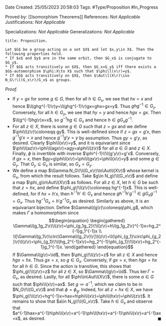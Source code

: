 <div class="topSpace"></div>

Date Created: 25/05/2023 20:58:03
Tags: #Type/Proposition #In_Progress

Proved by: [[Isomorphism Theorems]]
References: <i>Not Applicable</i>
Justifications: <i>Not Applicable</i>

Specializations: <i>Not Applicable</i>
Generalizations: <i>Not Applicable</i>

``` ad-Proposition
title: Proposition.

Let $G$ be a group acting on a set $X$ and let $x,y\in X$. Then the following properties hold.
* If $x$ and $y$ are in the same orbit, then $G_x$ is conjugate to $G_y$.
* If $G$ acts transitively on $X$, then $G_x=G_y$ iff there exists a $G$-automorphism $\phi:X\to X$ such that $\phi\l(x\r)=y$.
* If $G$ acts transitively on $X$, then $\Aut\l(X\r)\iso N_G\!\l(G_x\r)/G_x$ as groups.

```

<i>Proof.</i>
* If $y=gx$ for some $g\in G$, then for all $h\in G_x$, we see that $hx=x$ and hence $\l(ghg^{-1}\r)y=\l(ghg^{-1}\r)gx=ghx=gx=y$. Thus $ghg^{-1}\in G_y$. Conversely, for all $h\in G_y$, we see that $hy=y$ and hence $hgx=gx$. Then $\l(g^{-1}hg\r)x=x$, so $g^{-1}hg\in G_x$ and hence $h\in gG_xg^{-1}$.
* For all $z\in X$, there is some $g\in G$ such that $z=gx$ and we define $\phi\l(z\r)\coloneqq gy$. This is well-defined since if $z=gx=g'x$, then $g^{-1}g'x=x$ and hence $g^{-1}g'y=y$ by assumption. Thus $gy=g'y$, as desired. Clearly $\phi\l(x\r)=y$, and it is equivariant since $\phi\l(az\r)=\phi\l(agx\r)=agy=a\phi\l(z\r)$ for all $a\in G$ and $z\in X$. Finally, $\phi$ is invertible with inverse $\phi^{-1}\!\l(g'y\r)=g'x$. Conversely, if $gx=x$, then $gy=g\phi\l(x\r)=\phi\l(gx\r)=\phi\l(x\r)=y$ and some $g\in G_y$. That $G_y\subseteq G_x$ is similar, so $G_x=G_y$.
* We define a map $\Gamma:N_G\!\l(G_x\r)\to\Aut\l(X\r)$ whose kernel is $G_x$, from which the result follows. Take $g\in N_g\!\l(G_x\r)$ and define a map $\phi_g\in\Aut\l(X\r)$ as follows. For all $z\in X$, let $h\in G$ be such that $z=hx$, and define $\phi_g\!\l(z\r)\coloneqq hg^{-1}x$. This is well-defined, for if $hx=h'x$, then $h^{-1}h'\in G_x$ and hence $gh^{-1}h'g^{-1}\in gG_xg^{-1}=G_x$. Thus $hg^{-1}G_x=h'g^{-1}G_x$ as desired. Similarly as above, it is an equivariant bijection. Define $\Gamma\l(g\r)\coloneqq\phi_g$, which makes $\Gamma$ a homomorphism since
$$\begin{equation}
    \begin{gathered}
        \Gamma\l(g_1g_2\r)\l(z\r)=\phi_{g_1g_2}\!\l(z\r)=h\l(g_1g_2\r)^{-1}x=hg_2^{-1}g_1^{-1}x \\
        \l[\Gamma\l(g_1\r)\circ\Gamma\l(g_2\r)\r]\l(z\r)=\l(\phi_{g_1}\circ\phi_{g_2}\r)\l(z\r)=\phi_{g_1}\!\l(hg_2^{-1}x\r)=hg_2^{-1}\phi_{g_1}\!\l(x\r)=hg_2^{-1}g_1^{-1}x.
    \end{gathered}
\end{equation}$$
If $\Gamma\l(g\r)=\id$, then $\phi_g\!\l(z\r)=z$ for all $z\in X$ and hence $hgx=hx$. Thus $gx=x$, so $g\in G_x$. Conversely, if $gx=x$, then $hgx=hx$ for all $h\in G$. Since the action is transitive, this shows that $\phi_g\!\l(z\r)=z$ for all $z\in X$, so $\Gamma\l(g\r)=\id$. Thus $\ker\Gamma=G_x$, as desired. Lastly, for all $\phi\in\Aut\l(X\r)$, there is some $a\in G$ such that $\phi\l(x\r)=ax$. Set $g\coloneqq a^{-1}$, which we claim to be in $N_G\!\l(G_x\r)$ and that $\phi=\phi_g$. Indeed, for all $z=hx\in X$, we have $\phi_g\!\l(z\r)=hg^{-1}x=hax=h\phi\l(x\r)=\phi\l(hx\r)=\phi\l(z\r)$. It remains to show that $a\in N_g\!\l(G_x\r)$. Take $h\in G_x$ and observe that $a^{-1}hax=a^{-1}h\phi\l(x\r)=a^{-1}\phi\l(hx\r)=a^{-1}\phi\l(x\r)=a^{-1}ax=x$, as desired.<span style="float:right;">$\blacksquare$</span>
